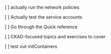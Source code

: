 [ ] actually run the network policies

[ ] Actually test the service accounts

[ ] Go through the Quick reference

[ ] CKAD-focused topics and exercises to cover

[ ] test out initContainers